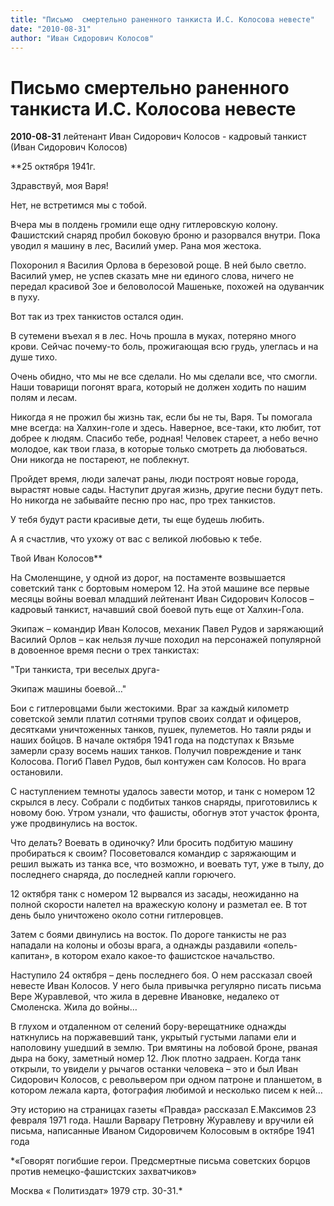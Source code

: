 ```yaml
---
title: "Письмо  смертельно раненного танкиста И.С. Колосова невесте"
date: "2010-08-31"
author: "Иван Сидорович Колосов"
---
```


# Письмо  смертельно раненного танкиста И.С. Колосова невесте

**2010-08-31** лейтенант Иван Сидорович Колосов - кадровый танкист (Иван Сидорович Колосов)

**25 октября 1941г.

Здравствуй, моя Варя!

Нет, не встретимся мы с тобой.

Вчера мы в полдень громили еще одну гитлеровскую колону. Фашистский снаряд пробил боковую броню и разорвался внутри. Пока уводил я машину в лес, Василий умер. Рана моя жестока.

Похоронил я Василия Орлова в березовой роще. В ней было светло. Василий умер, не успев сказать мне ни единого слова, ничего не передал красивой Зое и беловолосой Машеньке, похожей на одуванчик в пуху.

Вот так из трех танкистов остался один.

В сутемени въехал я в лес. Ночь прошла в муках, потеряно много крови. Сейчас почему-то боль, прожигающая всю грудь, улеглась и на душе тихо.

Очень обидно, что мы не все сделали. Но мы сделали все, что смогли. Наши товарищи погонят врага, который не должен ходить по нашим полям и лесам.

Никогда я не прожил бы жизнь так, если бы не ты, Варя. Ты помогала мне всегда: на Халхин-голе и здесь. Наверное, все-таки, кто любит, тот добрее к людям. Спасибо тебе, родная! Человек стареет, а небо вечно молодое, как твои глаза, в которые только смотреть да любоваться. Они никогда не постареют, не поблекнут.

Пройдет время, люди залечат раны, люди построят новые города, вырастят новые сады. Наступит другая жизнь, другие песни будут петь. Но никогда не забывайте песню про нас, про трех танкистов.

У тебя будут расти красивые дети, ты еще будешь любить.

А я счастлив, что ухожу от вас с великой любовью к тебе.

Твой Иван Колосов**

На Смоленщине, у одной из дорог, на постаменте возвышается советский танк с бортовым номером 12. На этой машине все первые месяцы войны воевал младший лейтенант Иван Сидорович Колосов – кадровый танкист, начавший свой боевой путь еще от Халхин-Гола.

Экипаж – командир Иван Колосов, механик Павел Рудов и заряжающий Василий Орлов – как нельзя лучше походил на персонажей популярной в довоенное время песни о трех танкистах:

 "Три танкиста, три веселых друга-

Экипаж машины боевой…"

Бои с гитлеровцами были жестокими. Враг за каждый километр советской земли платил сотнями трупов своих солдат и офицеров, десятками уничтоженных танков, пушек, пулеметов. Но таяли ряды и наших бойцов. В начале октября 1941 года на подступах к Вязьме замерли сразу восемь наших танков. Получил повреждение и танк Колосова. Погиб Павел Рудов, был контужен сам Колосов. Но врага остановили.

С наступлением темноты удалось завести мотор, и танк с номером 12 скрылся в лесу. Собрали с подбитых танков снаряды, приготовились к новому бою. Утром узнали, что фашисты, обогнув этот участок фронта, уже продвинулись на восток.

Что делать? Воевать в одиночку? Или бросить подбитую машину пробираться к своим? Посоветовался командир с заряжающим и решил выжать из танка все, что возможно, и воевать тут, уже в тылу, до последнего снаряда, до последней капли горючего.

12 октября танк с номером 12 вырвался из засады, неожиданно на полной скорости налетел на вражескую колону и разметал ее. В тот день было уничтожено около сотни гитлеровцев.

Затем с боями двинулись на восток. По дороге танкисты не раз нападали на колоны и обозы врага, а однажды раздавили «опель-капитан», в котором ехало какое-то фашистское начальство.

Наступило 24 октября – день последнего боя. О нем рассказал своей невесте Иван Колосов. У него была привычка регулярно писать письма Вере Журавлевой, что жила в деревне Ивановке, недалеко от Смоленска. Жила до войны…

В глухом и отдаленном от селений бору-верещатнике однажды наткнулись на поржавевший танк, укрытый густыми лапами ели и наполовину ушедший в землю. Три вмятины на лобовой броне, рваная дыра на боку, заметный номер 12. Люк плотно задраен. Когда танк открыли, то увидели у рычагов останки человека – это и был Иван Сидорович Колосов, с револьвером при одном патроне и планшетом, в котором лежала карта, фотография любимой и несколько писем к ней…

Эту историю на страницах газеты «Правда» рассказал Е.Максимов 23 февраля 1971 года. Нашли Варвару Петровну Журавлеву и вручили ей письма, написанные Иваном Сидоровичем Колосовым в октябре 1941 года

*«Говорят погибшие герои. Предсмертные письма советских борцов против немецко-фашистских захватчиков»

Москва « Политиздат» 1979 стр. 30-31.*
